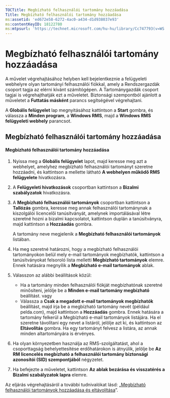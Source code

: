 ```yaml
---
TOCTitle: Megbízható felhasználói tartomány hozzáadása
Title: Megbízható felhasználói tartomány hozzáadása
ms:assetid: 'ed672e58-6272-4ac0-a434-d1d938037e93'
ms:contentKeyID: 18122780
ms:mtpsurl: 'https://technet.microsoft.com/hu-hu/library/Cc747793(v=WS.10)'
---
```


Megbízható felhasználói tartomány hozzáadása
============================================

A művelet végrehajtásához helyben kell bejelentkeznie a felügyeleti webhelyre olyan tartományi felhasználói fiókkal, amely a Rendszergazdák csoport tagja az elérni kívánt számítógépen. A Tartománygazdák csoport tagjai is végrehajthatják ezt a műveletet. Biztonsági szempontból ajánlott a műveletet a **Futtatás másként** parancs segítségével végrehajtani.

A **Globális felügyelet** lap megnyitásához kattintson a **Start** gombra, és válassza a **Minden program**, a **Windows RMS**, majd a **Windows RMS felügyeleti webhely** parancsot.

Megbízható felhasználói tartomány hozzáadása
--------------------------------------------

#### Megbízható felhasználói tartomány hozzáadása

1.  Nyissa meg a **Globális felügyelet** lapot, majd keresse meg azt a webhelyet, amelyhez megbízható felhasználói tartományt szeretne hozzáadni, és kattintson a mellette látható **A webhelyen működő RMS felügyelete** hivatkozásra.

2.  A **Felügyeleti hivatkozások** csoportban kattintson a **Bizalmi szabályzatok** hivatkozásra.

3.  A **Megbízható felhasználói tartományok** csoportban kattintson a **Tallózás** gombra, keresse meg annak felhasználói tartománynak a kiszolgálói licencelői tanúsítványát, amelynek importálásával létre szeretné hozni a bizalmi kapcsolatot, kattintson duplán a tanúsítványra, majd kattintson a **Hozzáadás** gombra.

    A tartomány neve megjelenik a **Megbízható felhasználói tartományok** listában.

4.  Ha meg szeretné határozni, hogy a megbízható felhasználói tartományokon belül mely e-mail tartományok megbízhatók, kattintson a tanúsítványokat felsoroló lista melletti **Megbízható tartományok** elemre. Ennek hatására megnyílik a **Megbízható e-mail tartományok** ablak.

5.  Válasszon az alábbi beállítások közül:

    -   Ha a tartomány minden felhasználói fiókját megbízhatónak szeretné minősíteni, jelölje be a **Minden e-mail tartomány megbízható** beállítást.
        vagy
    -   Válassza a **Csak a megadott e-mail tartományok megbízhatók** beállítást, majd írja be a megbízható tartomány nevét (például pelda.com), majd kattintson a **Hozzáadás** gombra. Ennek hatására a tartomány felkerül a Megbízható e-mail tartományok listájára. Ha el szeretne távolítani egy nevet a listáról, jelölje azt ki, és kattintson az **Eltávolítás** gombra. Ha egy tartományt felvesz a listára, az annak minden altartományára is érvényes.

6.  Ha olyan környezetben használja az RMS-szolgáltatást, ahol a csoporttagság behelyettesítése erdőhatárokon is átnyúlik, jelölje be **Az RM licencelés megbízható a felhasználói tartomány biztonsági azonosítói (SID) szempontjából** négyzetet.

7.  Ha befejezte a műveletet, kattintson **Az ablak bezárása és visszatérés a Bizalmi szabályzatok lapra** elemre.

Az eljárás végrehajtásáról a további tudnivalókat lásd: „[Megbízható felhasználói tartományok hozzáadása és eltávolítása](https://technet.microsoft.com/7c440b15-01c4-49f1-b43c-00f67f3388c1)”.
